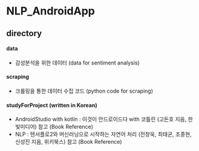 # NLP_AndroidApp

## directory
#### data
- 감성분석을 위한 데이터 (data for sentiment analysis) 

#### scraping
- 크롤링을 통한 데이터 수집 코드 (python code for scraping)

#### studyForProject (written in Korean)
- AndroidStudio with kotlin : 이것이 안드로이드다 with 코틀린 (고돈호 지음, 한빛미디어) 참고 (Book Reference)
- NLP : 텐서플로2와 머신러닝으로 시작하는 자연어 처리 (전창욱, 최태균, 조종현, 신성진 지음, 위키북스) 참고 (Book Reference)
